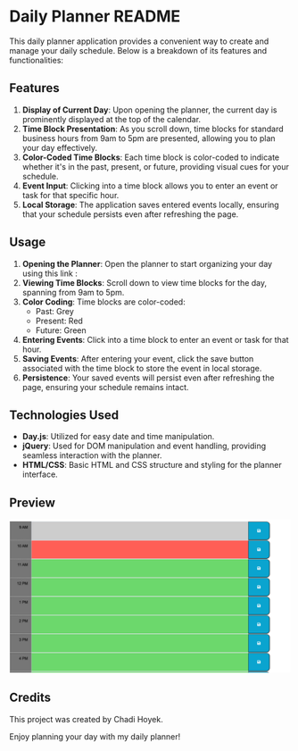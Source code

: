 # Daily Planner README

This daily planner application provides a convenient way to create and manage your daily schedule. Below is a breakdown of its features and functionalities:

## Features

1. **Display of Current Day**: Upon opening the planner, the current day is prominently displayed at the top of the calendar.
2. **Time Block Presentation**: As you scroll down, time blocks for standard business hours from 9am to 5pm are presented, allowing you to plan your day effectively.
3. **Color-Coded Time Blocks**: Each time block is color-coded to indicate whether it's in the past, present, or future, providing visual cues for your schedule.
4. **Event Input**: Clicking into a time block allows you to enter an event or task for that specific hour.
5. **Local Storage**: The application saves entered events locally, ensuring that your schedule persists even after refreshing the page.

## Usage

1. **Opening the Planner**: Open the planner to start organizing your day using this link :
2. **Viewing Time Blocks**: Scroll down to view time blocks for the day, spanning from 9am to 5pm.
3. **Color Coding**: Time blocks are color-coded:
   - Past: Grey
   - Present: Red
   - Future: Green
4. **Entering Events**: Click into a time block to enter an event or task for that hour.
5. **Saving Events**: After entering your event, click the save button associated with the time block to store the event in local storage.
6. **Persistence**: Your saved events will persist even after refreshing the page, ensuring your schedule remains intact.

## Technologies Used

- **Day.js**: Utilized for easy date and time manipulation.
- **jQuery**: Used for DOM manipulation and event handling, providing seamless interaction with the planner.
- **HTML/CSS**: Basic HTML and CSS structure and styling for the planner interface.

## Preview 

![Planner Preview](./Assets/images/planner-preview.png)

## Credits

This project was created by Chadi Hoyek.

Enjoy planning your day with my daily planner!